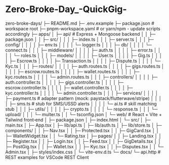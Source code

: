 # Zero-Broke-Day_-QuickGig-


zero-broke-days/
├─ README.md
├─ .env.example
├─ package.json           # workspace root
├─ pnpm-workspace.yaml    # or yarn/npm - update scripts accordingly
├─ apps/
│  ├─ api/                # Express + Mongoose backend
│  │  ├─ package.json
│  │  ├─ src/
│  │  │  ├─ index.ts
│  │  │  ├─ server.ts
│  │  │  ├─ config/
│  │  │  │  ├─ env.ts
│  │  │  │  └─ logger.ts
│  │  │  ├─ db/
│  │  │  │  └─ connect.ts
│  │  │  ├─ middleware/
│  │  │  │  ├─ auth.ts
│  │  │  │  ├─ error.ts
│  │  │  │  └─ roles.ts
│  │  │  ├─ models/
│  │  │  │  ├─ User.ts
│  │  │  │  ├─ Gig.ts
│  │  │  │  ├─ Escrow.ts
│  │  │  │  ├─ Transaction.ts
│  │  │  │  ├─ Dispute.ts
│  │  │  │  └─ Kyc.ts
│  │  │  ├─ routes/
│  │  │  │  ├─ auth.routes.ts
│  │  │  │  ├─ gigs.routes.ts
│  │  │  │  ├─ escrow.routes.ts
│  │  │  │  ├─ wallet.routes.ts
│  │  │  │  ├─ kyc.routes.ts
│  │  │  │  └─ admin.routes.ts
│  │  │  ├─ controllers/
│  │  │  │  ├─ auth.controller.ts
│  │  │  │  ├─ gigs.controller.ts
│  │  │  │  ├─ escrow.controller.ts
│  │  │  │  ├─ wallet.controller.ts
│  │  │  │  ├─ kyc.controller.ts
│  │  │  │  └─ admin.controller.ts
│  │  │  ├─ services/
│  │  │  │  ├─ payment.ts          # adapter pattern (mock: paystack/flutterwave/stripe)
│  │  │  │  ├─ sms.ts              # stub for SMS/USSD alerts
│  │  │  │  └─ ai.ts               # skill matching stub
│  │  │  ├─ utils/
│  │  │  │  ├─ crypto.ts
│  │  │  │  └─ response.ts
│  │  │  └─ upload/
│  │  │     └─ multer.ts
│  │  └─ tsconfig.json
│  └─ web/                # React + Vite + Tailwind front‑end
│     ├─ package.json
│     ├─ index.html
│     └─ src/
│        ├─ main.tsx
│        ├─ App.tsx
│        ├─ lib/api.ts
│        ├─ lib/auth.ts
│        ├─ lib/store.ts
│        ├─ components/
│        │  ├─ Nav.tsx
│        │  ├─ Protected.tsx
│        │  ├─ GigCard.tsx
│        │  ├─ WalletWidget.tsx
│        │  └─ Rating.tsx
│        ├─ pages/
│        │  ├─ Landing.tsx
│        │  ├─ Register.tsx
│        │  ├─ Login.tsx
│        │  ├─ Feed.tsx
│        │  ├─ GigDetails.tsx
│        │  ├─ PostGig.tsx
│        │  ├─ Wallet.tsx
│        │  ├─ Kyc.tsx
│        │  ├─ Disputes.tsx
│        │  └─ Admin.tsx
│        ├─ styles/index.css
│        └─ vite-env.d.ts
└─ docs/
   └─ api.http           # REST examples for VSCode REST Client